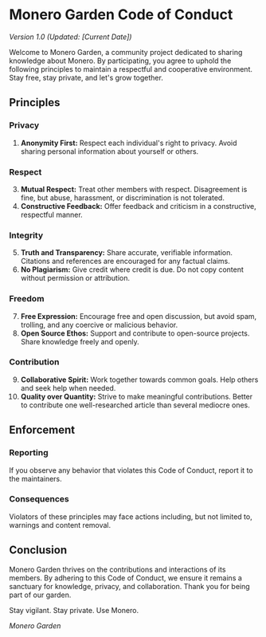 # Monero Garden Code of Conduct

_Version 1.0 (Updated: [Current Date])_

Welcome to Monero Garden, a community project dedicated to sharing knowledge about Monero. By participating, you agree to uphold the following principles to maintain a respectful and cooperative environment. Stay free, stay private, and let's grow together.

## Principles

### Privacy
1. **Anonymity First:** Respect each individual's right to privacy. Avoid sharing personal information about yourself or others.

### Respect
3. **Mutual Respect:** Treat other members with respect. Disagreement is fine, but abuse, harassment, or discrimination is not tolerated.
4. **Constructive Feedback:** Offer feedback and criticism in a constructive, respectful manner.

### Integrity
5. **Truth and Transparency:** Share accurate, verifiable information. Citations and references are encouraged for any factual claims.
6. **No Plagiarism:** Give credit where credit is due. Do not copy content without permission or attribution.

### Freedom
7. **Free Expression:** Encourage free and open discussion, but avoid spam, trolling, and any coercive or malicious behavior.
8. **Open Source Ethos:** Support and contribute to open-source projects. Share knowledge freely and openly.

### Contribution
9. **Collaborative Spirit:** Work together towards common goals. Help others and seek help when needed.
10. **Quality over Quantity:** Strive to make meaningful contributions. Better to contribute one well-researched article than several mediocre ones.

## Enforcement

### Reporting
If you observe any behavior that violates this Code of Conduct, report it to the maintainers.

### Consequences
Violators of these principles may face actions including, but not limited to, warnings and content removal.

## Conclusion
Monero Garden thrives on the contributions and interactions of its members. By adhering to this Code of Conduct, we ensure it remains a sanctuary for knowledge, privacy, and collaboration. Thank you for being part of our garden.

Stay vigilant. Stay private. Use Monero.

_Monero Garden_